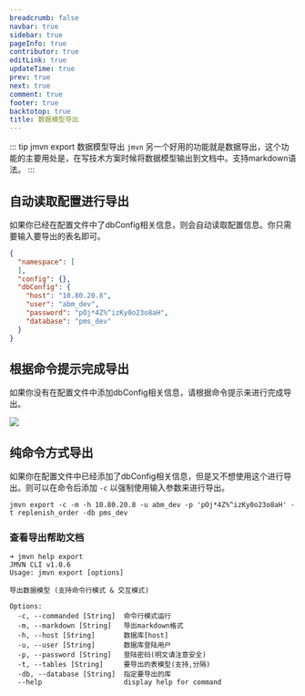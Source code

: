 ```yaml
---
breadcrumb: false
navbar: true
sidebar: true
pageInfo: true
contributor: true
editLink: true
updateTime: true
prev: true
next: true
comment: true
footer: true
backtotop: true
title: 数据模型导出
---
```


::: tip jmvn export 数据模型导出
`jmvn` 另一个好用的功能就是数据导出，这个功能的主要用处是，在写技术方案时候将数据模型输出到文档中。支持markdown语法。
:::


## 自动读取配置进行导出

如果你已经在配置文件中了dbConfig相关信息，则会自动读取配置信息。你只需要输入要导出的表名即可。

```json
{
  "namespace": [
  ],
  "config": {},
  "dbConfig": {
    "host": "10.80.20.8",
    "user": "abm_dev",
    "password": "pOj*4Z%^izKy0o23o8aH",
    "database": "pms_dev"
  }
}
```

## 根据命令提示完成导出

如果你没有在配置文件中添加dbConfig相关信息，请根据命令提示来进行完成导出。

![](https://img.springlearn.cn/learn_53218775085b88f319e37ca3811c5cd7.gif)

## 纯命令方式导出

如果你在配置文件中已经添加了dbConfig相关信息，但是又不想使用这个进行导出。则可以在命令后添加 `-c` 以强制使用输入参数来进行导出。

``` 
jmvn export -c -m -h 10.80.20.8 -u abm_dev -p 'pOj*4Z%^izKy0o23o8aH' -t replenish_order -db pms_dev
```

### 查看导出帮助文档

``` 
➜ jmvn help export                                                                                   
JMVN CLI v1.0.6
Usage: jmvn export [options]

导出数据模型 (支持命令行模式 & 交互模式)

Options:
  -c, --commanded [String]  命令行模式运行
  -m, --markdown [String]   导出markdown格式
  -h, --host [String]       数据库[host]
  -u, --user [String]       数据库登陆用户
  -p, --password [String]   登陆密码(明文请注意安全)
  -t, --tables [String]     要导出的表模型(支持,分隔)
  -db, --database [String]  指定要导出的库
  --help                    display help for command

```
